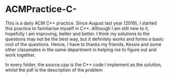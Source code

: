 # ACMPractice-C-
This is a daily ACM C++ practice. 
Since August last year (2019), I started this practice to familiarise myself in C++. 
Although I am still new to it, hopefully I am improving, better and better. 
I think my solutions to the questions may not be the best way, but it definitely works and forms a basic root of the questions. 
Hence, I have to thanks my friends, Kessie and some other classmates in the same department in helping me to figure out and work together.

In every folder, the source.cpp is the C++ code I implement as the solution, whilst the pdf is the description of the problem
